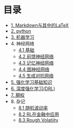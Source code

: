 # 目录

- [1. Markdown与其中的LaTeX](markdown/markdown)
- [2. python](python/python.md)
- [3. 机器学习](ml/ml)
- 4\. 神经网络
  - [4.1 基础](nn/basic.md)
  - [4.2 前馈神经网络](nn/feedforward.md)
  - [4.3 记忆神经网络](nn/memory.md)
  - [4.4 图神经网络](nn/graph.md)
  - [4.5 生成对抗网络](nn/GAN.md)
- [5. 强化学习基础知识](DRL/RL.md)
- [6. 深度强化学习(DRL)](DRL/DRL.md)
- [7. 期权](option/option.md)
- 8\. 杂记
  - [8.1 随机波动率](notes/sv.md)
  - [8.2 RL在金融中应用](DRL/fin.md)
  - [8.3 Rough Volatiity](notes/rough.md)
